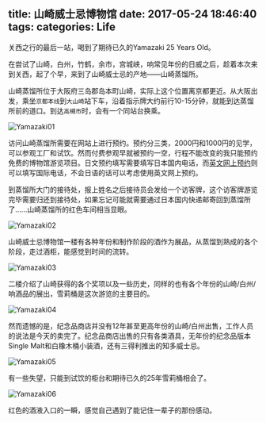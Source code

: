 title: 山崎威士忌博物馆
date: 2017-05-24 18:46:40
tags:
categories: Life
---

关西之行的最后一站，喝到了期待已久的Yamazaki 25 Years Old。

在尝试了山崎，白州，竹鹤，余市，宫城峡，响常见年份的日威之后，趁着本次来到关西，起了个早，来到了山崎威士忌的产地——山崎蒸馏所。

山崎蒸馏所位于大阪府三岛郡岛本町山崎，实际上这个位置离京都更近。从大阪出发，乘坐`京都本线`到`大山崎`站下车，沿着指示牌大约前行10-15分钟，就能到达蒸馏所前的道口。到达`高槻市`时，会有一个同站台换乘。

![Yamazaki01](https://blog.wislay.com/wp-content/uploads/2017/05/IMG_2421.jpg)

访问山崎蒸馏所需要在网站上进行预约。预约分三类，2000円和1000円的见学，可以参观工厂和试饮。然而付费参观早就被预约一空，行程不能改变的我只能预约免费的博物馆游览项目。日文预约填写需要填写日本国内电话，而[英文网上预约](http://www.suntory.com/factory/yamazaki/inspection/)则可以填写国际电话，不会日语的话可以考虑使用英文网上预约。

到蒸馏所大门的接待处，报上姓名之后接待员会发给一个访客牌，这个访客牌游览完毕需要归还到接待处，如果忘记可能就需要通过日本国内快递邮寄回到蒸馏所了……山崎蒸馏所的红色车间相当显眼。

![Yamazaki02](https://blog.wislay.com/wp-content/uploads/2017/05/IMG_2422.jpg)

山崎威士忌博物馆一楼有各种年份和制作阶段的酒作为展品，从蒸馏到熟成的各个阶段，走过酒柜，能感觉到时间的流转。

![Yamazaki03](https://blog.wislay.com/wp-content/uploads/2017/05/IMG_2424.jpg)

二楼介绍了山崎获得的各个奖项以及一些历史，同样的也有各个年份的山崎/白州/响酒品的展出，雪莉桶是这次游览的主要目的。

![Yamazaki04](https://blog.wislay.com/wp-content/uploads/2017/05/IMG_2423.jpg)

然而遗憾的是，纪念品商店并没有12年甚至更高年份的山崎/白州出售，工作人员的说法是今天的卖完了。纪念品商店出售的只有各类酒具，无年份的纪念品版本Single Malt和白橡木桶小装酒，还有三得利推出的知多威士忌。

![Yamazaki05](https://blog.wislay.com/wp-content/uploads/2017/05/IMG_2425.jpg)

有一些失望，只能到试饮的柜台和期待已久的25年雪莉桶相会了。

![Yamazaki06](https://blog.wislay.com/wp-content/uploads/2017/05/IMG_2354.jpg)

红色的酒液入口的一瞬，感觉自己遇到了能记住一辈子的那份感动。

